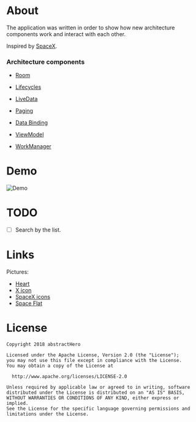 # About
The application was written in order to show how new architecture components work and interact with each other.

Inspired by [SpaceX](https://www.spacex.com/).

### Architecture components
  - [Room](https://developer.android.com/topic/libraries/architecture/room)
  
  - [Lifecycles](https://developer.android.com/topic/libraries/architecture/lifecycle)
  - [LiveData](https://developer.android.com/topic/libraries/architecture/livedata)
  - [Paging](https://developer.android.com/topic/libraries/architecture/paging/)
  - [Data Binding](https://developer.android.com/topic/libraries/data-binding/)
  - [ViewModel](https://developer.android.com/topic/libraries/architecture/viewmodel)
  - [WorkManager](https://developer.android.com/topic/libraries/architecture/workmanager/)

# Demo
![Demo](https://user-images.githubusercontent.com/20317931/46438444-8ebad280-c766-11e8-83b7-78ac8be6df52.gif)

# TODO
- [ ] Search by the list.

# Links
Pictures:
  * [Heart](https://www.iconfinder.com/icons/2246820/heart_instagram_like_notification_icon)
  * [X icon](https://www.iconfinder.com/icons/1553096/alphabet_letter_letters_red_x_icon)
  * [SpaceX icons](https://www.iconfinder.com/iconsets/free-falcon-heavy-demo-mission-1)
  * [Space Flat](https://www.iconfinder.com/iconsets/space-flat-galaxy-radio)

# License

```
Copyright 2018 abstractHero

Licensed under the Apache License, Version 2.0 (the "License");
you may not use this file except in compliance with the License.
You may obtain a copy of the License at

  http://www.apache.org/licenses/LICENSE-2.0

Unless required by applicable law or agreed to in writing, software
distributed under the License is distributed on an "AS IS" BASIS,
WITHOUT WARRANTIES OR CONDITIONS OF ANY KIND, either express or implied.
See the License for the specific language governing permissions and
limitations under the License.
```
